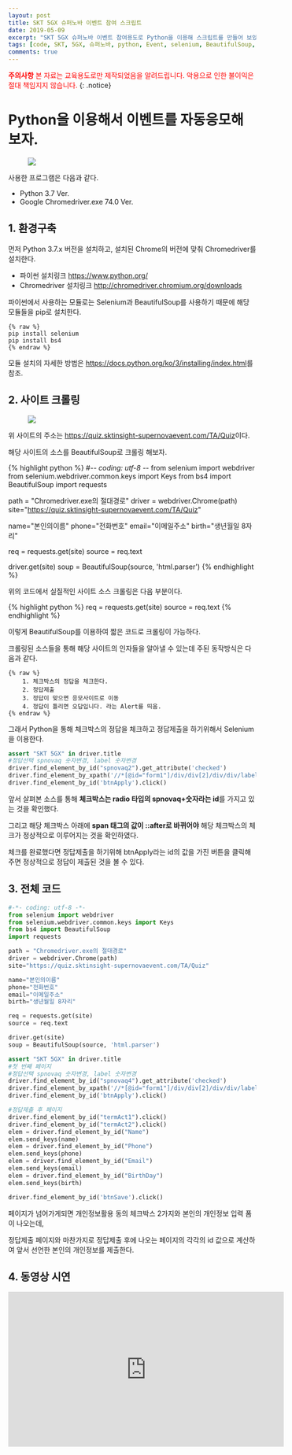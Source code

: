 ```yaml
---
layout: post
title: SKT 5GX 슈퍼노바 이벤트 참여 스크립트
date: 2019-05-09
excerpt: "SKT 5GX 슈퍼노바 이벤트 참여용도로 Python을 이용해 스크립트를 만들어 보았다."
tags: [code, SKT, 5GX, 슈퍼노바, python, Event, selenium, BeautifulSoup, bs4, automation]
comments: true
---
```



<span style="color:red"> **주의사항** 본 자료는 교육용도로만 제작되었음을 알려드립니다. 악용으로 인한 불이익은 절대 책임지지 않습니다.</span>
{: .notice}







# Python을 이용해서 이벤트를 자동응모해보자.






<figure>
	<a href="http://www.ddforensic.com/image/skevent.png">
  <img src="http://www.ddforensic.com/image/skevent.png"></a>
</figure>


사용한 프로그램은 다음과 같다.
- Python 3.7 Ver.
- Google Chromedriver.exe 74.0 Ver.


## 1. 환경구축

먼저 Python 3.7.x 버전을 설치하고, 설치된 Chrome의 버전에 맞춰 Chromedriver를 설치한다.
- 파이썬 설치링크 <https://www.python.org/>
- Chromedriver 설치링크 <http://chromedriver.chromium.org/downloads>


파이썬에서 사용하는 모듈로는 Selenium과 BeautifulSoup를 사용하기 때문에 해당 모듈들을 pip로 설치한다.

    {% raw %}
    pip install selenium
    pip install bs4
    {% endraw %}
    
모듈 설치의 자세한 방법은 <https://docs.python.org/ko/3/installing/index.html>를 참조.



## 2. 사이트 크롤링
<figure>
	<a href="http://www.ddforensic.com/image/sktquiz.png">
  <img src="http://www.ddforensic.com/image/sktquiz.png"></a>
</figure>

위 사이트의 주소는 <https://quiz.sktinsight-supernovaevent.com/TA/Quiz>이다.

해당 사이트의 소스를 BeautifulSoup로 크롤링 해보자.

{% highlight python %}
#-*- coding: utf-8 -*-
from selenium import webdriver
from selenium.webdriver.common.keys import Keys
from bs4 import BeautifulSoup
import requests

path = "Chromedriver.exe의 절대경로"
driver = webdriver.Chrome(path)
site="https://quiz.sktinsight-supernovaevent.com/TA/Quiz"

name="본인의이름"
phone="전화번호"
email="이메일주소"
birth="생년월일 8자리"

req = requests.get(site)
source = req.text

driver.get(site)
soup = BeautifulSoup(source, 'html.parser')
{% endhighlight %}

위의 코드에서 실질적인 사이트 소스 크롤링은 다음 부분이다.

{% highlight python %}
req = requests.get(site)
source = req.text
{% endhighlight %}

이렇게 BeautifulSoup를 이용하여 짧은 코드로 크롤링이 가능하다.



크롤링된 소스들을 통해 해당 사이트의 인자들을 알아낼 수 있는데 주된 동작방식은 다음과 같다.

    {% raw %}
        1. 체크박스의 정답을 체크한다.
        2. 정답제출
        3. 정답이 맞으면 응모사이트로 이동
        4. 정답이 틀리면 오답입니다. 라는 Alert를 띄움.
    {% endraw %}
    
    
그래서 Python을 통해 체크박스의 정답을 체크하고 정답제출을 하기위해서 Selenium을 이용한다.

~~~ python
assert "SKT 5GX" in driver.title
#정답선택 spnovaq 숫자변경, label 숫자변경
driver.find_element_by_id("spnovaq2").get_attribute('checked')
driver.find_element_by_xpath('//*[@id="form1"]/div/div[2]/div/div/label[2]/span').click()
driver.find_element_by_id('btnApply').click()
~~~

앞서 살펴본 소스를 통해 **체크박스는 radio 타입의 spnovaq+숫자라는 id**를 가지고 있는 것을 확인했다. 

그리고 해당 체크박스 아래에 **span 태그의 값이 ::after로 바뀌어야** 해당 체크박스의 체크가 정상적으로 이루어지는 것을 확인하였다.

체크를 완료했다면 정답제출을 하기위해 btnApply라는 id의 값을 가진 버튼을 클릭해주면 정상적으로 정답이 제출된 것을 볼 수 있다.




## 3. 전체 코드

~~~python
#-*- coding: utf-8 -*-
from selenium import webdriver
from selenium.webdriver.common.keys import Keys
from bs4 import BeautifulSoup
import requests

path = "Chromedriver.exe의 절대경로"
driver = webdriver.Chrome(path)
site="https://quiz.sktinsight-supernovaevent.com/TA/Quiz"

name="본인의이름"
phone="전화번호"
email="이메일주소"
birth="생년월일 8자리"

req = requests.get(site)
source = req.text

driver.get(site)
soup = BeautifulSoup(source, 'html.parser')

assert "SKT 5GX" in driver.title
#첫 번째 페이지
#정답선택 spnovaq 숫자변경, label 숫자변경
driver.find_element_by_id("spnovaq4").get_attribute('checked')
driver.find_element_by_xpath('//*[@id="form1"]/div/div[2]/div/div/label[4]/span').click()
driver.find_element_by_id('btnApply').click()

#정답제출 후 페이지
driver.find_element_by_id("termAct1").click()
driver.find_element_by_id("termAct2").click()
elem = driver.find_element_by_id("Name")
elem.send_keys(name)
elem = driver.find_element_by_id("Phone")
elem.send_keys(phone)
elem = driver.find_element_by_id("Email")
elem.send_keys(email)
elem = driver.find_element_by_id("BirthDay")
elem.send_keys(birth)

driver.find_element_by_id('btnSave').click()
~~~

페이지가 넘어가게되면 개인정보활용 동의 체크박스 2가지와 본인의 개인정보 입력 폼이 나오는데,

정답제출 페이지와 마찬가지로 정답제출 후에 나오는 페이지의 각각의 id 값으로 계산하여 앞서 선언한 본인의 개인정보를 제출한다.



## 4. 동영상 시연


<iframe width="560" height="315" src="https://www.youtube.com/embed/YnqCAue3zRo" frameborder="0" allow="accelerometer; encrypted-media; gyroscope; picture-in-picture" allowfullscreen></iframe>
